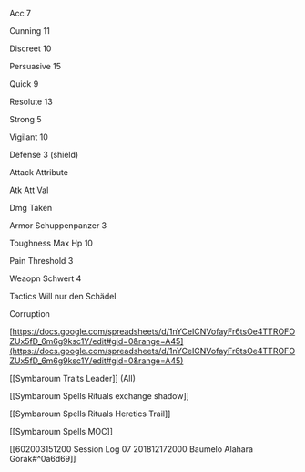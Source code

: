 

Acc 7

Cunning 11

Discreet 10

Persuasive 15

Quick 9

Resolute 13

Strong 5

Vigilant 10

Defense 3 (shield)

Attack Attribute

Atk Att Val

Dmg Taken

Armor Schuppenpanzer 3

Toughness Max Hp 10

Pain Threshold 3

Weaopn Schwert 4

Tactics Will nur den Schädel

Corruption

[https://docs.google.com/spreadsheets/d/1nYCeICNVofayFr6tsOe4TTROFOZUx5fD_6m6g9ksc1Y/edit#gid=0&range=A45](https://docs.google.com/spreadsheets/d/1nYCeICNVofayFr6tsOe4TTROFOZUx5fD_6m6g9ksc1Y/edit#gid=0&range=A45)

[[Symbaroum Traits Leader]] (All)

[[Symbaroum Spells Rituals exchange shadow]]

[[Symbaroum Spells Rituals Heretics Trail]]

[[Symbaroum Spells MOC]]

[[602003151200 Session Log 07 201812172000 Baumelo Alahara Gorak#^0a6d69]]